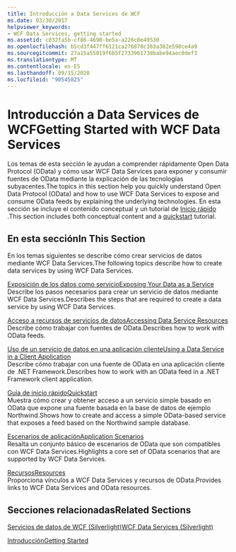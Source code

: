 ```yaml
---
title: Introducción a Data Services de WCF
ms.date: 03/30/2017
helpviewer_keywords:
- WCF Data Services, getting started
ms.assetid: c832fa5b-cf86-4690-be5a-a226c0e49530
ms.openlocfilehash: b5cd3f447ff6121ca276878c163a382e598ce4a9
ms.sourcegitcommit: 27a15a55019f6b5f2733961738babe94aec0def3
ms.translationtype: MT
ms.contentlocale: es-ES
ms.lasthandoff: 09/15/2020
ms.locfileid: "90545825"
---
```

# <a name="getting-started-with-wcf-data-services"></a><span data-ttu-id="5af08-102">Introducción a Data Services de WCF</span><span class="sxs-lookup"><span data-stu-id="5af08-102">Getting Started with WCF Data Services</span></span>
<span data-ttu-id="5af08-103">Los temas de esta sección le ayudan a comprender rápidamente Open Data Protocol (OData) y cómo usar WCF Data Services para exponer y consumir fuentes de OData mediante la explicación de las tecnologías subyacentes.</span><span class="sxs-lookup"><span data-stu-id="5af08-103">The topics in this section help you quickly understand Open Data Protocol (OData) and how to use WCF Data Services to expose and consume OData feeds by explaining the underlying technologies.</span></span> <span data-ttu-id="5af08-104">En esta sección se incluye el contenido conceptual y un tutorial de [Inicio rápido](quickstart-wcf-data-services.md) .</span><span class="sxs-lookup"><span data-stu-id="5af08-104">This section includes both conceptual content and a [quickstart](quickstart-wcf-data-services.md) tutorial.</span></span>  
  
## <a name="in-this-section"></a><span data-ttu-id="5af08-105">En esta sección</span><span class="sxs-lookup"><span data-stu-id="5af08-105">In This Section</span></span>  
 <span data-ttu-id="5af08-106">En los temas siguientes se describe cómo crear servicios de datos mediante WCF Data Services.</span><span class="sxs-lookup"><span data-stu-id="5af08-106">The following topics describe how to create data services by using WCF Data Services.</span></span>  
  
 [<span data-ttu-id="5af08-107">Exposición de los datos como servicio</span><span class="sxs-lookup"><span data-stu-id="5af08-107">Exposing Your Data as a Service</span></span>](exposing-your-data-as-a-service-wcf-data-services.md)  
 <span data-ttu-id="5af08-108">Describe los pasos necesarios para crear un servicio de datos mediante WCF Data Services.</span><span class="sxs-lookup"><span data-stu-id="5af08-108">Describes the steps that are required to create a data service by using WCF Data Services.</span></span>  
  
 [<span data-ttu-id="5af08-109">Acceso a recursos de servicios de datos</span><span class="sxs-lookup"><span data-stu-id="5af08-109">Accessing Data Service Resources</span></span>](accessing-data-service-resources-wcf-data-services.md)  
 <span data-ttu-id="5af08-110">Describe cómo trabajar con fuentes de OData.</span><span class="sxs-lookup"><span data-stu-id="5af08-110">Describes how to work with OData feeds.</span></span>  
  
 [<span data-ttu-id="5af08-111">Uso de un servicio de datos en una aplicación cliente</span><span class="sxs-lookup"><span data-stu-id="5af08-111">Using a Data Service in a Client Application</span></span>](using-a-data-service-in-a-client-application-wcf-data-services.md)  
 <span data-ttu-id="5af08-112">Describe cómo trabajar con una fuente de OData en una aplicación cliente de .NET Framework.</span><span class="sxs-lookup"><span data-stu-id="5af08-112">Describes how to work with an OData feed in a .NET Framework client application.</span></span>  
  
 [<span data-ttu-id="5af08-113">Guía de inicio rápido</span><span class="sxs-lookup"><span data-stu-id="5af08-113">Quickstart</span></span>](quickstart-wcf-data-services.md)  
 <span data-ttu-id="5af08-114">Muestra cómo crear y obtener acceso a un servicio simple basado en OData que expone una fuente basada en la base de datos de ejemplo Northwind.</span><span class="sxs-lookup"><span data-stu-id="5af08-114">Shows how to create and access a simple OData-based service that exposes a feed based on the Northwind sample database.</span></span>  
  
 [<span data-ttu-id="5af08-115">Escenarios de aplicación</span><span class="sxs-lookup"><span data-stu-id="5af08-115">Application Scenarios</span></span>](application-scenarios-wcf-data-services.md)  
 <span data-ttu-id="5af08-116">Resalta un conjunto básico de escenarios de OData que son compatibles con WCF Data Services.</span><span class="sxs-lookup"><span data-stu-id="5af08-116">Highlights a core set of OData scenarios that are supported by WCF Data Services.</span></span>  
  
 [<span data-ttu-id="5af08-117">Recursos</span><span class="sxs-lookup"><span data-stu-id="5af08-117">Resources</span></span>](wcf-data-services-resources.md)  
 <span data-ttu-id="5af08-118">Proporciona vínculos a WCF Data Services y recursos de OData.</span><span class="sxs-lookup"><span data-stu-id="5af08-118">Provides links to WCF Data Services and OData resources.</span></span>  
  
## <a name="related-sections"></a><span data-ttu-id="5af08-119">Secciones relacionadas</span><span class="sxs-lookup"><span data-stu-id="5af08-119">Related Sections</span></span>  
 <span data-ttu-id="5af08-120">[Servicios de datos de WCF (Silverlight)](/previous-versions/windows/silverlight/dotnet-windows-silverlight/cc838234(v=vs.95))</span><span class="sxs-lookup"><span data-stu-id="5af08-120">[WCF Data Services (Silverlight)](/previous-versions/windows/silverlight/dotnet-windows-silverlight/cc838234(v=vs.95))</span></span>  
  
 [<span data-ttu-id="5af08-121">Introducción</span><span class="sxs-lookup"><span data-stu-id="5af08-121">Getting Started</span></span>](../adonet/ef/getting-started.md)
